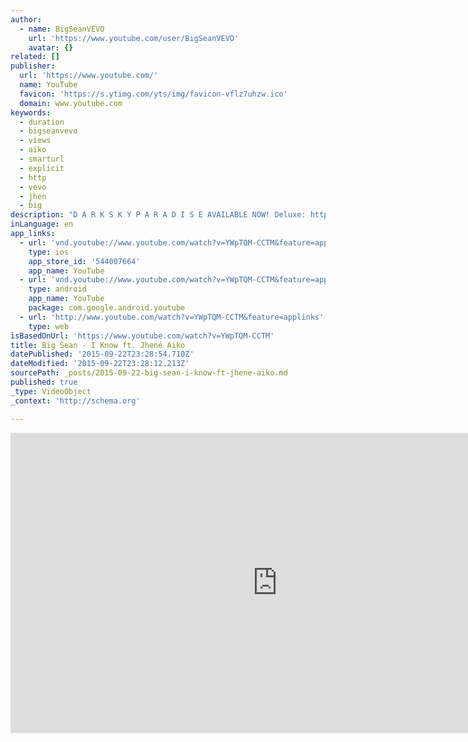 ```yaml
---
author:
  - name: BigSeanVEVO
    url: 'https://www.youtube.com/user/BigSeanVEVO'
    avatar: {}
related: []
publisher:
  url: 'https://www.youtube.com/'
  name: YouTube
  favicon: 'https://s.ytimg.com/yts/img/favicon-vflz7uhzw.ico'
  domain: www.youtube.com
keywords:
  - duration
  - bigseanvevo
  - views
  - aiko
  - smarturl
  - explicit
  - http
  - vevo
  - jhen
  - big
description: "D A R K S K Y P A R A D I S E AVAILABLE NOW! Deluxe: http://smarturl.it/DarkSkyParadiseDex?IQid=vevo Standard: http://smarturl.it/DarkSkyParadiseS?IQid=vevo Get The 'DARK SKY PARADISE' Black Long Sleeve + IDFWU Beanie Bundle: http://smarturl.it/bigseanshop?IQid=vevo http://uknowbigsean.com Director : Lawrence Lamont Production Company : Lord Danger Producer : Josh Shadid, Maxwell Riesberg, Shyam Sundar Sengupta Music video by Big Sean performing I Know."
inLanguage: en
app_links:
  - url: 'vnd.youtube://www.youtube.com/watch?v=YWpTQM-CCTM&feature=applinks'
    type: ios
    app_store_id: '544007664'
    app_name: YouTube
  - url: 'vnd.youtube://www.youtube.com/watch?v=YWpTQM-CCTM&feature=applinks'
    type: android
    app_name: YouTube
    package: com.google.android.youtube
  - url: 'http://www.youtube.com/watch?v=YWpTQM-CCTM&feature=applinks'
    type: web
isBasedOnUrl: 'https://www.youtube.com/watch?v=YWpTQM-CCTM'
title: Big Sean - I Know ft. Jhené Aiko
datePublished: '2015-09-22T23:28:54.710Z'
dateModified: '2015-09-22T23:28:12.213Z'
sourcePath: _posts/2015-09-22-big-sean-i-know-ft-jhene-aiko.md
published: true
_type: VideoObject
_context: 'http://schema.org'

---
```

<iframe src="https://cdn.embedly.com/widgets/media.html?src=https%3A%2F%2Fwww.youtube.com%2Fembed%2FYWpTQM-CCTM%3Ffeature%3Doembed&amp;url=https%3A%2F%2Fwww.youtube.com%2Fwatch%3Fv%3DYWpTQM-CCTM&amp;image=https%3A%2F%2Fi.ytimg.com%2Fvi%2FYWpTQM-CCTM%2Fhqdefault.jpg&amp;key=b7d04c9b404c499eba89ee7072e1c4f7&amp;type=text%2Fhtml&amp;schema=youtube" width="854" height="480" scrolling="no" frameborder="0" allowfullscreen="allowfullscreen" style=""></iframe>
